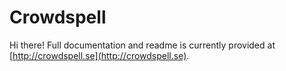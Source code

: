 Crowdspell
==========

Hi there! Full documentation and readme is currently provided at [http://crowdspell.se](http://crowdspell.se).
